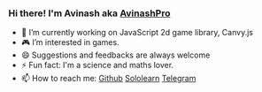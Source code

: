 ### Hi there! I'm Avinash aka [AvinashPro](https://github.com/AvinashPro)


- 🔭 I’m currently working on JavaScript 2d game library, Canvy.js
- 🎮 I’m interested in games.
- 😄 Suggestions and feedbacks are always welcome
- ⚡ Fun fact: I'm a science and maths lover.
- 📫 How to reach me: [Github](https://github.com/avinashpro) [Sololearn](https://www.sololearn.com/Profile/21806406/?ref=app) [Telegram](https://t.me/spicoder)

